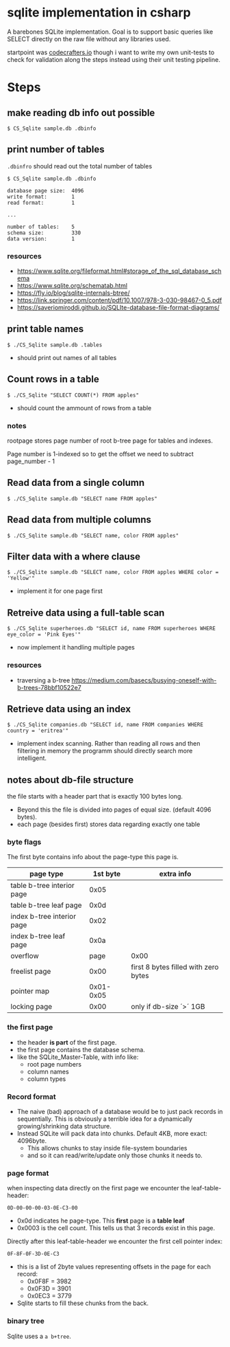 # sqlite implementation in csharp
A barebones SQLite implementation. Goal is to support basic queries like SELECT directly on the raw file without any libraries used.

startpoint was [codecrafters.io](https://codecrafters.io) though i want to write my own unit-tests to check for validation along the steps instead using their unit testing pipeline.


# Steps

## make reading db info out possible
```
$ CS_Sqlite sample.db .dbinfo
```
## print number of tables
`.dbinfro` should read out the total number of tables
```
$ CS_Sqlite sample.db .dbinfo

database page size:  4096
write format:        1
read format:         1

...

number of tables:    5
schema size:         330
data version:        1
```
### resources
- https://www.sqlite.org/fileformat.html#storage_of_the_sql_database_schema
- https://www.sqlite.org/schematab.html
- https://fly.io/blog/sqlite-internals-btree/
- https://link.springer.com/content/pdf/10.1007/978-3-030-98467-0_5.pdf
- https://saveriomiroddi.github.io/SQLIte-database-file-format-diagrams/


## print table names
```
$ ./CS_Sqlite sample.db .tables
```
- should print out names of all tables

## Count rows in a table
```
$ ./CS_Sqlite "SELECT COUNT(*) FROM apples"

```
- should count the ammount of rows from a table

### notes
rootpage stores page number of root b-tree page for tables and indexes.

Page number is 1-indexed so to get the offset we need to subtract page_number - 1

## Read data from a single column
```
$ ./CS_Sqlite sample.db "SELECT name FROM apples"

```

## Read data from multiple columns
```
$ ./CS_Sqlite sample.db "SELECT name, color FROM apples"
```

## Filter data with a where clause
```
$ ./CS_Sqlite sample.db "SELECT name, color FROM apples WHERE color = 'Yellow'"
```
- implement it for one page first
## Retreive data using a full-table scan
```
$ ./CS_Sqlite superheroes.db "SELECT id, name FROM superheroes WHERE eye_color = 'Pink Eyes'"

```
- now implement it handling multiple pages

### resources
- traversing a b-tree https://medium.com/basecs/busying-oneself-with-b-trees-78bbf10522e7

## Retrieve data using an index
```
$ ./CS_Sqlite companies.db "SELECT id, name FROM companies WHERE country = 'eritrea'"
```
- implement index scanning. Rather than reading all rows and then filtering in memory the programm should directly search more intelligent.



## notes about db-file structure
the file starts with a header part that is exactly 100 bytes long.
- Beyond this the file is divided into pages of equal size. (default 4096 bytes).
- each page (besides first) stores data regarding exactly one table

### byte flags
The first byte contains info about the page-type this page is.

|page type| 1st byte|extra info|
|---|---|---|
|table b-tree interior page|0x05||
|table b-tree leaf page|0x0d||
|index b-tree interior page|0x02||
|index b-tree leaf page|0x0a||
|overflow|page|0x00|for db size ´<´ 64GB|
|freelist page|0x00|first 8 bytes filled with zero bytes|
|pointer map|0x01-0x05||
|locking page| 0x00|only if db-size ´>´ 1GB|

### the first page
- the header **is part** of the first page.
- the first page contains the database schema.
- like the SQLite_Master-Table, with info like:
  - root page numbers
  - column names
  - column types

### Record format
- The naive (bad) approach of a database would be to just pack records in sequentially. 
This is obviously a terrible idea for a dynamically growing/shrinking data structure.
- Instead SQLite will pack data into chunks. Default 4KB, more exact: 4096byte. 
  - This allows chunks to stay inside file-system boundaries
  - and so it can read/write/update only those chunks it needs to.
### page format
when inspecting data directly on the first page we encounter the leaf-table-header:
```
0D-00-00-00-03-0E-C3-00
```
- 0x0d indicates he page-type. This **first** page is a **table leaf**
- 0x0003 is the cell count. This tells us that 3 records exist in this page. 

Directly after this leaf-table-header we encounter the first cell pointer index:
```
0F-8F-0F-3D-0E-C3
```
- this is a list of 2byte values representing offsets in the page for each record:
  - 0x0F8F = 3982
  - 0x0F3D = 3901
  - 0x0EC3 = 3779
- Sqlite starts to fill these chunks from the back.

### binary tree
Sqlite uses a `a b+tree`. 